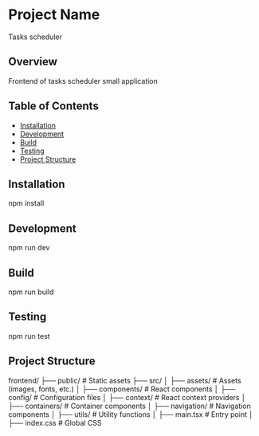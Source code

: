 # Project Name

Tasks scheduler

## Overview

Frontend of tasks scheduler small application

## Table of Contents

- [Installation](#installation)
- [Development](#development)
- [Build](#build)
- [Testing](#testing)
- [Project Structure](#project-structure)

## Installation

npm install

## Development

npm run dev

## Build

npm run build

## Testing

npm run test

## Project Structure

frontend/
├── public/ # Static assets
├── src/
│ ├── assets/ # Assets (images, fonts, etc.)
│ ├── components/ # React components
│ ├── config/ # Configuration files
│ ├── context/ # React context providers
│ ├── containers/ # Container components
│ ├── navigation/ # Navigation components
│ ├── utils/ # Utility functions
│ ├── main.tsx # Entry point
│ ├── index.css # Global CSS
